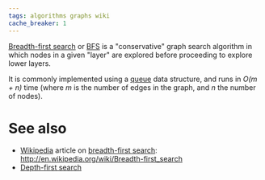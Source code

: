 ```yaml
---
tags: algorithms graphs wiki
cache_breaker: 1
---
```


[Breadth-first search](/wiki/Breadth-first_search) or [BFS](/wiki/BFS) is a "conservative" graph search algorithm in which nodes in a given "layer" are explored before proceeding to explore lower layers.

It is commonly implemented using a [queue](/wiki/queue) data structure, and runs in *O(m + n)* time (where *m* is the number of edges in the graph, and *n* the number of nodes).

# See also

-   [Wikipedia](/wiki/Wikipedia) article on [breadth-first search](/wiki/breadth-first_search): <http://en.wikipedia.org/wiki/Breadth-first_search>
-   [Depth-first search](/wiki/Depth-first_search)
